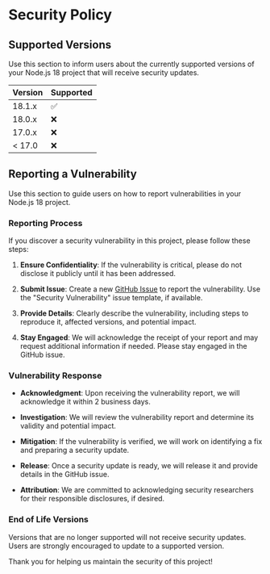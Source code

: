 # Security Policy

## Supported Versions

Use this section to inform users about the currently supported versions of your Node.js 18 project that will receive security updates.

| Version | Supported          |
| ------- | ------------------ |
| 18.1.x  | :white_check_mark: |
| 18.0.x  | :x:                |
| 17.0.x  | :x:                |
| < 17.0  | :x:                |

## Reporting a Vulnerability

Use this section to guide users on how to report vulnerabilities in your Node.js 18 project.

### Reporting Process

If you discover a security vulnerability in this project, please follow these steps:

1. **Ensure Confidentiality**: If the vulnerability is critical, please do not disclose it publicly until it has been addressed.

2. **Submit Issue**: Create a new [GitHub Issue](link_to_issues) to report the vulnerability. Use the "Security Vulnerability" issue template, if available.

3. **Provide Details**: Clearly describe the vulnerability, including steps to reproduce it, affected versions, and potential impact.

4. **Stay Engaged**: We will acknowledge the receipt of your report and may request additional information if needed. Please stay engaged in the GitHub issue.

### Vulnerability Response

- **Acknowledgment**: Upon receiving the vulnerability report, we will acknowledge it within 2 business days.

- **Investigation**: We will review the vulnerability report and determine its validity and potential impact.

- **Mitigation**: If the vulnerability is verified, we will work on identifying a fix and preparing a security update.

- **Release**: Once a security update is ready, we will release it and provide details in the GitHub issue.

- **Attribution**: We are committed to acknowledging security researchers for their responsible disclosures, if desired.

### End of Life Versions

Versions that are no longer supported will not receive security updates. Users are strongly encouraged to update to a supported version.

Thank you for helping us maintain the security of this project!

